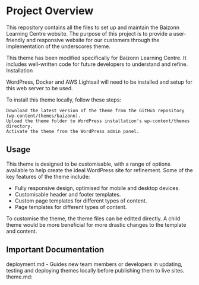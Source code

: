 # Project Overview

This repository contains all the files to set up and maintain the Baizonn Learning Centre website. The purpose of this project is to provide a user-friendly and responsive website for our customers through the implementation of the underscores theme.

This theme has been modified specifically for Baizonn Learning Centre. It includes well-written code for future developers to understand and refine.
Installation

WordPress, Docker and AWS Lightsail will need to be installed and setup for this web server to be used.

To install this theme locally, follow these steps:

    Download the latest version of the theme from the GitHub repository (wp-content/themes/baizonn).
    Upload the theme folder to WordPress installation's wp-content/themes directory.
    Activate the theme from the WordPress admin panel.

## Usage

This theme is designed to be customisable, with a range of options available to help create the ideal WordPress site for refinement. Some of the key features of the theme include:
- Fully responsive design, optimised for mobile and desktop devices.
- Customisable header and footer templates.
- Custom page templates for different types of content.
- Page templates for different types of content.

To customise the theme, the theme files can be editted directly. A child theme would be more beneficial for more drastic changes to the template and content.

## Important Documentation
deployment.md - Guides new team members or developers in updating, testing and deploying themes locally before publishing them to live sites.
theme.md:
